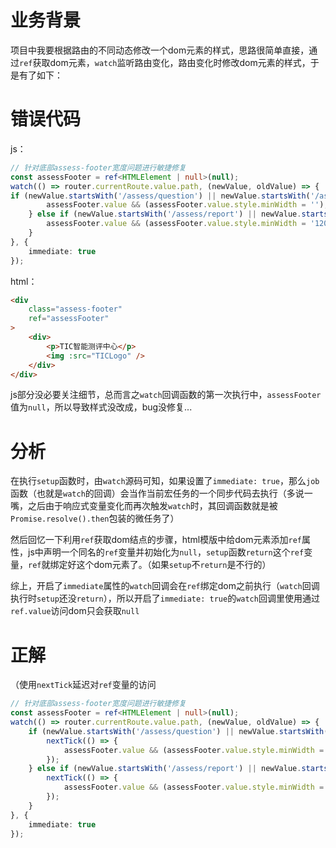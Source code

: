 # 业务背景



项目中我要根据路由的不同动态修改一个dom元素的样式，思路很简单直接，通过`ref`获取dom元素，`watch`监听路由变化，路由变化时修改dom元素的样式，于是有了如下：



# 错误代码

js：

~~~typescript
// 针对底部assess-footer宽度问题进行敏捷修复
const assessFooter = ref<HTMLElement | null>(null);
watch(() => router.currentRoute.value.path, (newValue, oldValue) => {
if (newValue.startsWith('/assess/question') || newValue.startsWith('/assess/report/psyAssess')) { // 根据路由动态切换样式
        assessFooter.value && (assessFooter.value.style.minWidth = '');
    } else if (newValue.startsWith('/assess/report') || newValue.startsWith('/assess/oreport')) {
        assessFooter.value && (assessFooter.value.style.minWidth = '1200px');
    }
}, {
    immediate: true
});
~~~

html：

~~~html
<div 
    class="assess-footer"
    ref="assessFooter"
>
    <div>
        <p>TIC智能测评中心</p>
        <img :src="TICLogo" />
    </div>
</div>
~~~



js部分没必要关注细节，总而言之`watch`回调函数的第一次执行中，`assessFooter`值为`null`，所以导致样式没改成，bug没修复...



# 分析



在执行`setup`函数时，由`watch`源码可知，如果设置了`immediate: true`，那么`job`函数（也就是`watch`的回调）会当作当前宏任务的一个同步代码去执行（多说一嘴，之后由于响应式变量变化而再次触发`watch`时，其回调函数就是被`Promise.resolve().then`包装的微任务了）

然后回忆一下利用`ref`获取dom结点的步骤，html模版中给dom元素添加`ref`属性，js中声明一个同名的`ref`变量并初始化为`null`，`setup`函数`return`这个`ref`变量，`ref`就绑定好这个dom元素了。（如果`setup`不`return`是不行的）

综上，开启了`immediate`属性的`watch`回调会在`ref`绑定dom之前执行（`watch`回调执行时`setup`还没`return`），所以开启了`immediate: true`的`watch`回调里使用通过`ref.value`访问dom只会获取`null`



# 正解



（使用`nextTick`延迟对`ref`变量的访问

~~~typescript
// 针对底部assess-footer宽度问题进行敏捷修复
const assessFooter = ref<HTMLElement | null>(null);
watch(() => router.currentRoute.value.path, (newValue, oldValue) => {
    if (newValue.startsWith('/assess/question') || newValue.startsWith('/assess/report/psyAssess')) { // 根据路由动态切换样式
        nextTick(() => {
            assessFooter.value && (assessFooter.value.style.minWidth = '');
        });
    } else if (newValue.startsWith('/assess/report') || newValue.startsWith('/assess/oreport')) {
        nextTick(() => {
            assessFooter.value && (assessFooter.value.style.minWidth = '1200px');
        });
    }
}, {
    immediate: true
});
~~~

